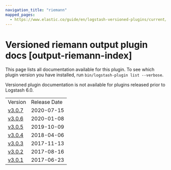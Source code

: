 ```yaml
---
navigation_title: "riemann"
mapped_pages:
  - https://www.elastic.co/guide/en/logstash-versioned-plugins/current/output-riemann-index.html
---
```


# Versioned riemann output plugin docs [output-riemann-index]

This page lists all documentation available for this plugin. To see which plugin version you have installed, run `bin/logstash-plugin list --verbose`.

Versioned plugin documentation is not available for plugins released prior to Logstash 6.0.

| | |
| :- | :- |
| Version | Release Date |
| [v3.0.7](v3-0-7-plugins-outputs-riemann.md) | 2020-07-15 |
| [v3.0.6](v3-0-6-plugins-outputs-riemann.md) | 2020-01-08 |
| [v3.0.5](v3-0-5-plugins-outputs-riemann.md) | 2019-10-09 |
| [v3.0.4](v3-0-4-plugins-outputs-riemann.md) | 2018-04-06 |
| [v3.0.3](v3-0-3-plugins-outputs-riemann.md) | 2017-11-13 |
| [v3.0.2](v3-0-2-plugins-outputs-riemann.md) | 2017-08-16 |
| [v3.0.1](v3-0-1-plugins-outputs-riemann.md) | 2017-06-23 |
